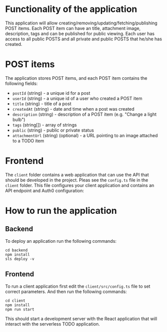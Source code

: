 # Functionality of the application

This application will allow creating/removing/updating/fetching/publishing POST items. Each POST item can have an title, attachment image, description, tags and can be published for public viewing. Each user has access to all public POSTS and all private and public POSTS that he/she has created.

# POST items

The application stores POST items, and each POST item contains the following fields:

- `postId` (string) - a unique id for a post
- `userId` (string) - a unique id of a user who created a POST item
- `title` (string) - title of a post
- `createdAt` (string) - date and time when a post was created
- `description` (string) - description of a POST item (e.g. "Change a light bulb")
- `tags` (string[]) - array of strings
- `public` (string) - public or private status
- `attachmentUrl` (string) (optional) - a URL pointing to an image attached to a TODO item

# Frontend

The `client` folder contains a web application that can use the API that should be developed in the project.
Pleas see the `config.ts` file in the `client` folder. This file configures your client application and contains an API endpoint and Auth0 configuration:

# How to run the application

## Backend

To deploy an application run the following commands:

```
cd backend
npm install
sls deploy -v
```

## Frontend

To run a client application first edit the `client/src/config.ts` file to set correct parameters. And then run the following commands:

```
cd client
npm install
npm run start
```

This should start a development server with the React application that will interact with the serverless TODO application.
